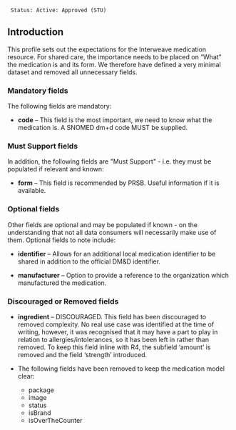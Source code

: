      Status: Active: Approved (STU)


## **Introduction**

This profile sets out the expectations for the Interweave medication resource. For shared care, the importance needs to be placed on “What” the medication is and its form. We therefore have defined a very minimal dataset and removed all unnecessary fields.

### **Mandatory fields**
The following fields are mandatory:

- **code** – This field is the most important, we need to know what the medication is. A SNOMED dm+d code MUST be supplied.

### **Must Support fields**
In addition, the following fields are "Must Support" - i.e. they must be populated if relevant and known:

- **form** – This field is recommended by PRSB. Useful information if it is available.

### **Optional fields**
Other fields are optional and may be populated if known - on the understanding that not all data consumers will necessarily make use of them. Optional fields to note include:

- **identifier** –  Allows for an additional local medication identifier to be shared in addition to the official DM&D identifier.

- **manufacturer** – Option to provide a reference to the organization which manufactured the medication.

### **Discouraged or Removed fields**
     
- **ingredient** – DISCOURAGED. This field has been discouraged to removed complexity. No real use case was identified at the time of writing, however, it was recognised that it may have a part to play in relation to allergies/intolerances, so it has been left in rather than removed. To keep this field inline with R4, the subfield ‘amount’ is removed and the field ‘strength’ introduced.

- The following fields have been removed to keep the medication model clear:

    - package
    - image 
    - status
    - isBrand
    - isOverTheCounter